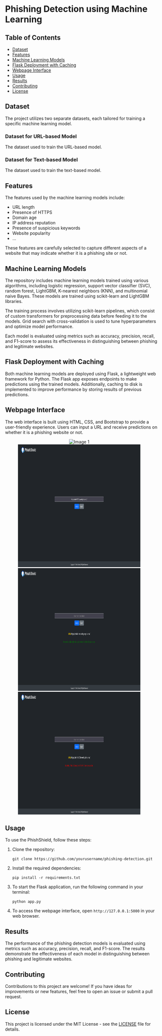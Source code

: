 # Phishing Detection using Machine Learning

## Table of Contents

- [Dataset](#dataset)
- [Features](#features)
- [Machine Learning Models](#machine-learning-models)
- [Flask Deployment with Caching](#flask-deployment-with-caching)
- [Webpage Interface](#webpage-interface)
- [Usage](#usage)
- [Results](#results)
- [Contributing](#contributing)
- [License](#license)

## Dataset

The project utilizes two separate datasets, each tailored for training a specific machine learning model.

### Dataset for URL-based Model

The dataset used to train the URL-based model.

### Dataset for Text-based Model

The dataset used to train the text-based model.

## Features

The features used by the machine learning models include:

- URL length
- Presence of HTTPS
- Domain age
- IP address reputation
- Presence of suspicious keywords
- Website popularity
- ...

These features are carefully selected to capture different aspects of a website that may indicate whether it is a phishing site or not.

## Machine Learning Models

The repository includes machine learning models trained using various algorithms, including logistic regression, support vector classifier (SVC), random forest, LightGBM, K-nearest neighbors (KNN), and multinomial naive Bayes. These models are trained using scikit-learn and LightGBM libraries.

The training process involves utilizing scikit-learn pipelines, which consist of custom transformers for preprocessing data before feeding it to the models. Grid search with cross-validation is used to tune hyperparameters and optimize model performance.

Each model is evaluated using metrics such as accuracy, precision, recall, and F1-score to assess its effectiveness in distinguishing between phishing and legitimate websites.

## Flask Deployment with Caching

Both machine learning models are deployed using Flask, a lightweight web framework for Python. The Flask app exposes endpoints to make predictions using the trained models. Additionally, caching to disk is implemented to improve performance by storing results of previous predictions.

## Webpage Interface

The web interface is built using HTML, CSS, and Bootstrap to provide a user-friendly experience. Users can input a URL and receive predictions on whether it is a phishing website or not.
<div align="center">
    <img src="screenshots/enter_url_1.png.png" alt="Image 1" width="400" height="400" style="margin-right: 20px;">
    <img src="screenshots/enter_url_2.png" alt="Image 2" width="400" height="400" style="margin-right: 20px;">
</div>
<div align = "center">
    <img src="screenshots/result_url_1.png" alt="Image 3" width="400" height="400" style="margin-right: 20px;">
    <img src="screenshots/result_url_2.png" alt="Image 4" width="400" height="400" style="margin-right: 20px;">
</div>


## Usage

To use the PhishShield, follow these steps:

1. Clone the repository:

   ```
   git clone https://github.com/yourusername/phishing-detection.git
   ```

2. Install the required dependencies:

   ```
   pip install -r requirements.txt
   ```

3. To start the Flask application, run the following command in your terminal:

   ```
   python app.py
   ```

4. To access the webpage interface, open `http://127.0.0.1:5000` in your web browser.

## Results

The performance of the phishing detection models is evaluated using metrics such as accuracy, precision, recall, and F1-score. The results demonstrate the effectiveness of each model in distinguishing between phishing and legitimate websites.

## Contributing

Contributions to this project are welcome! If you have ideas for improvements or new features, feel free to open an issue or submit a pull request.

## License

This project is licensed under the MIT License - see the [LICENSE](LICENSE) file for details.